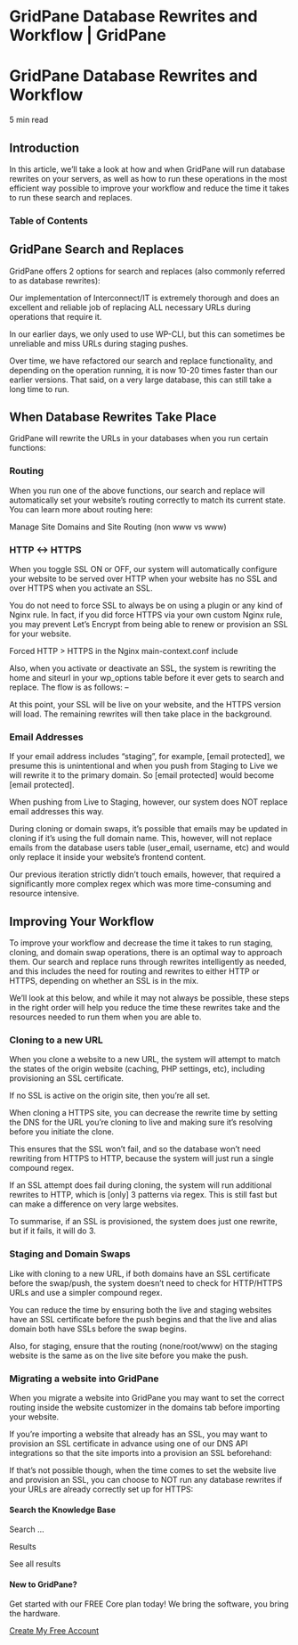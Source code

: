 # GridPane Database Rewrites and Workflow | GridPane

# GridPane Database Rewrites and Workflow

 

5 min read 

## Introduction

In this article, we’ll take a look at how and when GridPane will run database rewrites on your servers, as well as how to run these operations in the most efficient way possible to improve your workflow and reduce the time it takes to run these search and replaces.

### Table of Contents

 

## GridPane Search and Replaces

GridPane offers 2 options for search and replaces (also commonly referred to as database rewrites):

Our implementation of Interconnect/IT is extremely thorough and does an excellent and reliable job of replacing ALL necessary URLs during operations that require it.

In our earlier days, we only used to use WP-CLI, but this can sometimes be unreliable and miss URLs during staging pushes.

Over time, we have refactored our search and replace functionality, and depending on the operation running, it is now 10-20 times faster than our earlier versions. That said, on a very large database, this can still take a long time to run.

 

## When Database Rewrites Take Place

GridPane will rewrite the URLs in your databases when you run certain functions:

### Routing

When you run one of the above functions, our search and replace will automatically set your website’s routing correctly to match its current state. You can learn more about routing here:

Manage Site Domains and Site Routing (non www vs www)

### HTTP <-> HTTPS

When you toggle SSL ON or OFF, our system will automatically configure your website to be served over HTTP when your website has no SSL and over HTTPS when you activate an SSL.

You do not need to force SSL to always be on using a plugin or any kind of Nginx rule. In fact, if you did force HTTPS via your own custom Nginx rule, you may prevent Let’s Encrypt from being able to renew or provision an SSL for your website.

Forced HTTP > HTTPS in the Nginx main-context.conf include

Also, when you activate or deactivate an SSL, the system is rewriting the home and siteurl in your wp_options table before it ever gets to search and replace. The flow is as follows: –

At this point, your SSL will be live on your website, and the HTTPS version will load. The remaining rewrites will then take place in the background.

### Email Addresses

If your email address includes “staging”, for example, [email protected], we presume this is unintentional and when you push from Staging to Live we will rewrite it to the primary domain. So [email protected] would become [email protected].

When pushing from Live to Staging, however, our system does NOT replace email addresses this way.

During cloning or domain swaps, it’s possible that emails may be updated in cloning if it’s using the full domain name. This, however, will not replace emails from the database users table (user_email, username, etc) and would only replace it inside your website’s frontend content.

Our previous iteration strictly didn’t touch emails, however, that required a significantly more complex regex which was more time-consuming and resource intensive.

 

## Improving Your Workflow

To improve your workflow and decrease the time it takes to run staging, cloning, and domain swap operations, there is an optimal way to approach them. Our search and replace runs through rewrites intelligently as needed, and this includes the need for routing and rewrites to either HTTP or HTTPS, depending on whether an SSL is in the mix.

We’ll look at this below, and while it may not always be possible, these steps in the right order will help you reduce the time these rewrites take and the resources needed to run them when you are able to.

 

### Cloning to a new URL

When you clone a website to a new URL, the system will attempt to match the states of the origin website (caching, PHP settings, etc), including provisioning an SSL certificate.

If no SSL is active on the origin site, then you’re all set.

When cloning a HTTPS site, you can decrease the rewrite time by setting the DNS for the URL you’re cloning to live and making sure it’s resolving before you initiate the clone.

This ensures that the SSL won’t fail, and so the database won’t need rewriting from HTTPS to HTTP, because the system will just run a single compound regex.

If an SSL attempt does fail during cloning, the system will run additional rewrites to HTTP, which is [only] 3 patterns via regex. This is still fast but can make a difference on very large websites.

To summarise, if an SSL is provisioned, the system does just one rewrite, but if it fails, it will do 3.

 

### Staging and Domain Swaps

Like with cloning to a new URL, if both domains have an SSL certificate before the swap/push, the system doesn’t need to check for HTTP/HTTPS URLs and use a simpler compound regex.

You can reduce the time by ensuring both the live and staging websites have an SSL certificate before the push begins and that the live and alias domain both have SSLs before the swap begins.

Also, for staging, ensure that the routing (none/root/www) on the staging website is the same as on the live site before you make the push.

 

### Migrating a website into GridPane

When you migrate a website into GridPane you may want to set the correct routing inside the website customizer in the domains tab before importing your website.

If you’re importing a website that already has an SSL, you may want to provision an SSL certificate in advance using one of our DNS API integrations so that the site imports into a provision an SSL beforehand:

If that’s not possible though, when the time comes to set the website live and provision an SSL, you can choose to NOT run any database rewrites if your URLs are already correctly set up for HTTPS:

 

 

#### Search the Knowledge Base

Search ...

 Results

See all results

#### New to GridPane?

Get started with our FREE Core plan today! We bring the software, you bring the hardware.

[Create My Free Account](https://gridpane.com/checkout/?plan=core)

